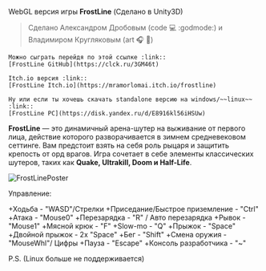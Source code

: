 WebGL версия игры **FrostLine** (Сделано в Unity3D)
> Сделано Александром Дробовым (code :computer: :godmode:) и Владимиром Кругляковым (art :headphones: :art:)

```
Можно сыграть перейдя по этой ссылке :link::
[FrostLine GitHub](https://clck.ru/3GM46t)

Itch.io версия :link::
[FrostLine Itch.io](https://mramorlomai.itch.io/frostline)

Ну или если ты хочешь скачать standalone версию на windows/~~linux~~ :link::
[FrostLine PC](https://disk.yandex.ru/d/E8916kl56iHSUw)
```

**FrostLine** — это динамичный арена-шутер на выживание от первого лица, действие которого разворачивается в зимнем средневековом сеттинге. Вам предстоит взять на себя роль рыцаря и защитить крепость от орд врагов. Игра сочетает в себе элементы классических шутеров, таких как **Quake, Ultrakill, Doom и Half-Life**.


![FrostLinePoster](https://github.com/user-attachments/assets/3db32614-dff6-4eca-acd0-79268bc0a492)

Управление:

+Ходьба - "WASD"/Стрелки
+Приседание/Быстрое приземление - "Ctrl"
+Атака - "Mouse0"
+Перезарядка - "R" / Авто перезарядка
+Рывок - "Mouse1"
+Мясной крюк - "F"
+Slow-mo - "Q"
+Прыжок - "Space"
+Двойной прыжок - 2x "Space"
+Бег - "Shift"
+Смена оружия - "MouseWhl"/ Цифры
+Пауза  - "Escape"
+Консоль разработчика - "~"

P.S. (Linux больше не поддерживается)
